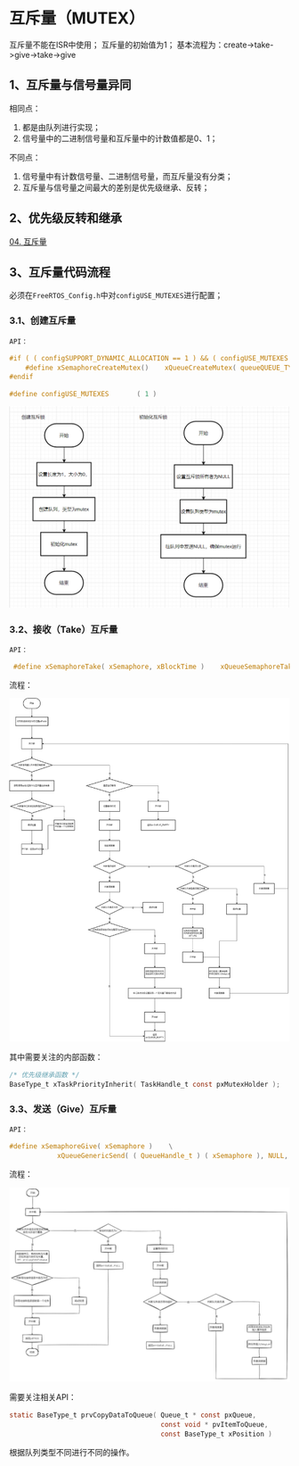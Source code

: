 # 互斥量（MUTEX）
互斥量不能在ISR中使用；
互斥量的初始值为1；
基本流程为：create->take->give->take->give
## 1、互斥量与信号量异同

相同点：

1. 都是由队列进行实现；
2. 信号量中的二进制信号量和互斥量中的计数值都是0、1；

不同点：

1. 信号量中有计数信号量、二进制信号量，而互斥量没有分类；
2. 互斥量与信号量之间最大的差别是优先级继承、反转；

## 2、优先级反转和继承
[04. 互斥量](../02.%20FreeRTOS/04.%20互斥量.md)

## 3、互斥量代码流程

必须在`FreeRTOS_Config.h`中对`configUSE_MUTEXES`进行配置；

### 3.1、创建互斥量

`API：`

```c
#if ( ( configSUPPORT_DYNAMIC_ALLOCATION == 1 ) && ( configUSE_MUTEXES == 1 ) )
    #define xSemaphoreCreateMutex()    xQueueCreateMutex( queueQUEUE_TYPE_MUTEX )
#endif
```

```c
#define configUSE_MUTEXES		( 1 )
```

![image-20230830001643923](../images/image-20230830001643923.png)

### 3.2、接收（Take）互斥量

`API：`

```c
 #define xSemaphoreTake( xSemaphore, xBlockTime )    xQueueSemaphoreTake( ( xSemaphore ), ( xBlockTime ) )
```

流程：

![获取互斥量流程](../images/获取互斥量.png)

其中需要关注的内部函数：

```c
/* 优先级继承函数 */
BaseType_t xTaskPriorityInherit( TaskHandle_t const pxMutexHolder );
```


### 3.3、发送（Give）互斥量

`API：`

```c
#define xSemaphoreGive( xSemaphore )    \
			xQueueGenericSend( ( QueueHandle_t ) ( xSemaphore ), NULL, semGIVE_BLOCK_TIME, queueSEND_TO_BACK )

```

流程：

![发送互斥量](../images/发送互斥量流程.png)

需要关注相关API：

```c
static BaseType_t prvCopyDataToQueue( Queue_t * const pxQueue,
                                      const void * pvItemToQueue,
                                      const BaseType_t xPosition )
```

根据队列类型不同进行不同的操作。
